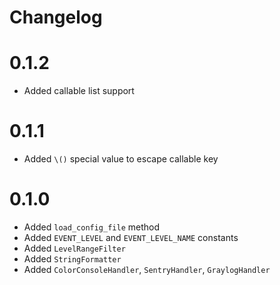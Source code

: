 Changelog
=========

# 0.1.2
- Added callable list support

# 0.1.1
- Added `\()` special value to escape callable key

# 0.1.0
- Added `load_config_file` method
- Added `EVENT_LEVEL` and `EVENT_LEVEL_NAME` constants
- Added `LevelRangeFilter`
- Added `StringFormatter`
- Added `ColorConsoleHandler`, `SentryHandler`, `GraylogHandler`

